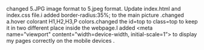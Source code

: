changed 5.JPG image format to 5.jpeg format.
Update index.html and index.css file.i added border-radius:35%; to the main picture .changed a.hover colorant H1,H2,H3,P colors.changed the id=top to class=top to keep it in two  different place inside the webpage.I added   <meta name="viewport" content="width=device-width, initial-scale=1”>  to display my pages correctly on the mobile devices .
